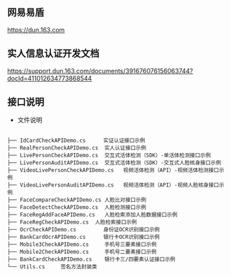 ## 网易易盾
https://dun.163.com
## 实人信息认证开发文档
https://support.dun.163.com/documents/391676076156063744?docId=411012634773868544
## 接口说明

- 文件说明

```

├── IdCardCheckAPIDemo.cs　    实证认证接口示例
├── RealPersonCheckAPIDemo.cs  实人认证接口示例
├── LivePersonCheckAPIDemo.cs  交互式活体检测（SDK）-单活体检测接口示例
├── LivePersonAuditAPIDemo.cs  交互式活体检测（SDK）-交互式人脸核身接口示例
├── VideoLivePersonCheckAPIDemo.cs   视频活体检测（API）-视频活体检测接口示例
├── VideoLivePersonAuditAPIDemo.cs   视频活体检测（API）-视频人脸核身接口示例
├── FaceCompareCheckAPIDemo.cs 人脸比对接口示例
├── FaceDetectCheckAPIDemo.cs  人脸检测接口示例
├── FaceRegAddFaceAPIDemo.cs   人脸检索添加人脸数据接口示例
├── FaceRegCheckAPIDemo.cs  人脸检索接口示例
├── OcrCheckAPIDemo.cs　       身份证OCR识别接口示例
├── BankCardOcrAPIDemo.cs　    银行卡OCR识别接口示例
├── Mobile3CheckAPIDemo.cs     手机号三要素接口示例
├── Mobile2CheckAPIDemo.cs     手机号二要素接口示例
├── BankCardCheckAPIDemo.cs    银行卡三/四要素认证接口示例
└── Utils.cs     签名方法封装类
```
